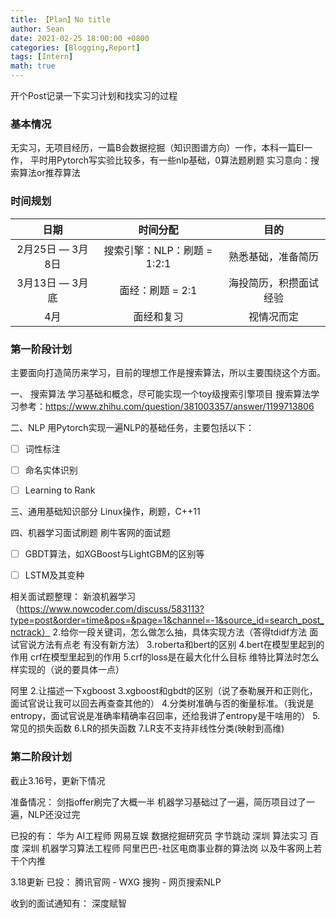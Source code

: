 ```yaml
---
title: 【Plan】No title
author: Sean
date: 2021-02-25 18:00:00 +0800
categories: [Blogging,Report]
tags: [Intern]
math: true
---
```


开个Post记录一下实习计划和找实习的过程

### 基本情况
无实习，无项目经历，一篇B会数据挖掘（知识图谱方向）一作，本科一篇EI一作，
平时用Pytorch写实验比较多，有一些nlp基础，0算法题刷题
实习意向：搜索算法or推荐算法


### 时间规划
| 日期 | 时间分配 | 目的|
| :----: | :----: | :----: |
| 2月25日 — 3月8日 |  搜索引擎：NLP：刷题   = 1:2:1 | 熟悉基础，准备简历 |
| 3月13日 — 3月底 |  面经：刷题 = 2:1 | 海投简历，积攒面试经验 |
| 4月 | 面经和复习 | 视情况而定 |


### 第一阶段计划
主要面向打造简历来学习，目前的理想工作是搜索算法，所以主要围绕这个方面。

一、 搜索算法
学习基础和概念，尽可能实现一个toy级搜索引擎项目
搜索算法学习参考：https://www.zhihu.com/question/381003357/answer/1199713806



二、NLP
用Pytorch实现一遍NLP的基础任务，主要包括以下：

- [ ] 词性标注
- [ ] 命名实体识别
- [ ] Learning to Rank


三、通用基础知识部分
Linux操作，刷题，C++11

四、机器学习面试刷题
刷牛客网的面试题

- [ ] GBDT算法，如XGBoost与LightGBM的区别等
- [ ] LSTM及其变种


相关面试题整理：
新浪机器学习（https://www.nowcoder.com/discuss/583113?type=post&order=time&pos=&page=1&channel=-1&source_id=search_post_nctrack）
2.给你一段关键词，怎么做怎么抽，具体实现方法（答得tdidf方法 面试官说方法有点老 有没有新方法）
3.roberta和bert的区别
4.bert在模型里起到的作用 crf在模型里起到的作用
5.crf的loss是在最大化什么目标  维特比算法时怎么样实现的（说的要具体一点）


阿里
2.让描述一下xgboost
3.xgboost和gbdt的区别（说了泰勒展开和正则化，面试官说让我可以回去再查查其他的）
4.分类树准确与否的衡量标准。（我说是entropy，面试官说是准确率精确率召回率，还给我讲了entropy是干啥用的）
5.常见的损失函数
6.LR的损失函数
7.LR支不支持非线性分类(映射到高维)


### 第二阶段计划

截止3.16号，更新下情况

准备情况：
剑指offer刷完了大概一半
机器学习基础过了一遍，简历项目过了一遍，NLP还没过完

已投的有：
华为 AI工程师 
网易互娱 数据挖掘研究员
字节跳动 深圳 算法实习
百度 深圳 机器学习算法工程师
阿里巴巴-社区电商事业群的算法岗
以及牛客网上若干个内推


3.18更新
已投：
腾讯官网 - WXG
搜狗 - 网页搜索NLP

收到的面试通知有：
深度赋智
